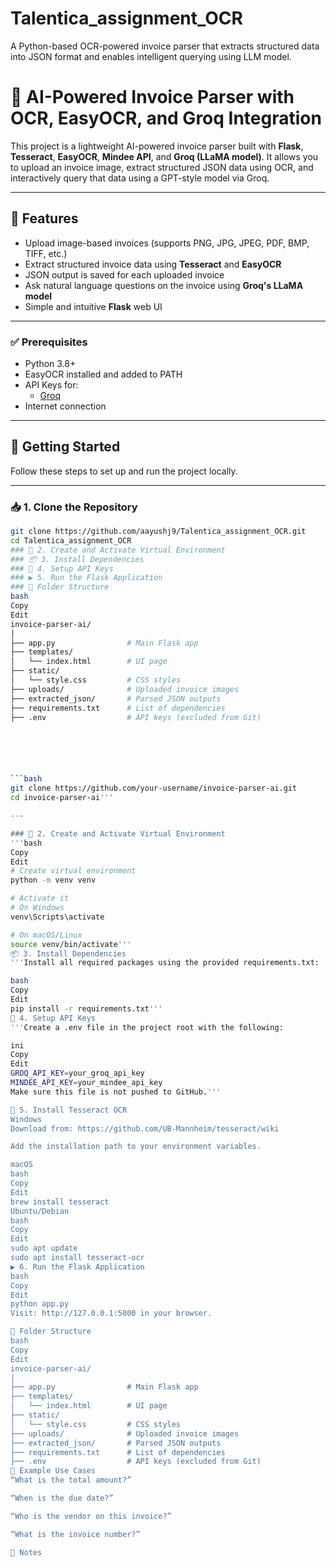 # Talentica_assignment_OCR
A Python-based OCR-powered invoice parser that extracts structured data into JSON format and enables intelligent querying using LLM model.



# 🧾 AI-Powered Invoice Parser with OCR, EasyOCR, and Groq Integration

This project is a lightweight AI-powered invoice parser built with **Flask**, **Tesseract**, **EasyOCR**, **Mindee API**, and **Groq (LLaMA model)**. It allows you to upload an invoice image, extract structured JSON data using OCR, and interactively query that data using a GPT-style model via Groq.

---

## 📌 Features

- Upload image-based invoices (supports PNG, JPG, JPEG, PDF, BMP, TIFF, etc.)
- Extract structured invoice data using **Tesseract** and **EasyOCR**
- JSON output is saved for each uploaded invoice
- Ask natural language questions on the invoice using **Groq's LLaMA model**
- Simple and intuitive **Flask** web UI

---



### ✅ Prerequisites

- Python 3.8+
- EasyOCR installed and added to PATH
- API Keys for:
  - [Groq](https://console.groq.com/)
- Internet connection

---
## 🚀 Getting Started

Follow these steps to set up and run the project locally.

---

### 📥 1. Clone the Repository

```bash
git clone https://github.com/aayushj9/Talentica_assignment_OCR.git
cd Talentica_assignment_OCR
### 🧪 2. Create and Activate Virtual Environment
### 📦 3. Install Dependencies
### 🔐 4. Setup API Keys
### ▶️ 5. Run the Flask Application
### 🧾 Folder Structure
bash
Copy
Edit
invoice-parser-ai/
│
├── app.py                # Main Flask app
├── templates/
│   └── index.html        # UI page
├── static/
│   └── style.css         # CSS styles
├── uploads/              # Uploaded invoice images
├── extracted_json/       # Parsed JSON outputs
├── requirements.txt      # List of dependencies
├── .env                  # API keys (excluded from Git)






```bash
git clone https://github.com/your-username/invoice-parser-ai.git
cd invoice-parser-ai'''

---

### 🧪 2. Create and Activate Virtual Environment
'''bash
Copy
Edit
# Create virtual environment
python -m venv venv

# Activate it
# On Windows
venv\Scripts\activate

# On macOS/Linux
source venv/bin/activate'''
📦 3. Install Dependencies
'''Install all required packages using the provided requirements.txt:

bash
Copy
Edit
pip install -r requirements.txt'''
🔐 4. Setup API Keys
'''Create a .env file in the project root with the following:

ini
Copy
Edit
GROQ_API_KEY=your_groq_api_key
MINDEE_API_KEY=your_mindee_api_key
Make sure this file is not pushed to GitHub.'''

🔡 5. Install Tesseract OCR
Windows
Download from: https://github.com/UB-Mannheim/tesseract/wiki

Add the installation path to your environment variables.

macOS
bash
Copy
Edit
brew install tesseract
Ubuntu/Debian
bash
Copy
Edit
sudo apt update
sudo apt install tesseract-ocr
▶️ 6. Run the Flask Application
bash
Copy
Edit
python app.py
Visit: http://127.0.0.1:5000 in your browser.

🧾 Folder Structure
bash
Copy
Edit
invoice-parser-ai/
│
├── app.py                # Main Flask app
├── templates/
│   └── index.html        # UI page
├── static/
│   └── style.css         # CSS styles
├── uploads/              # Uploaded invoice images
├── extracted_json/       # Parsed JSON outputs
├── requirements.txt      # List of dependencies
├── .env                  # API keys (excluded from Git)
📝 Example Use Cases
“What is the total amount?”

“When is the due date?”

“Who is the vendor on this invoice?”

“What is the invoice number?”

🛑 Notes
